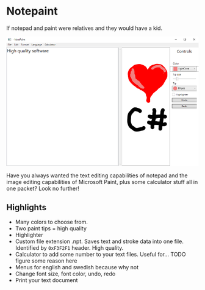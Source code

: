 # Notepaint

If notepad and paint were relatives and they would have a kid. 

![High quality image](docs/Highquality.png)

Have you always wanted the text editing capabilities of notepad and the image editing capabilities of Microsoft Paint, plus some calculator stuff all in one packet? Look no further!

## Highlights
* Many colors to choose from.
* Two paint tips = high quality
* Highlighter
* Custom file extension .npt. Saves text and stroke data into one file. Identified by `0xF3F2F1` header. High quality.
* Calculator to add some number to your text files. Useful for... TODO figure some reason here
* Menus for english and swedish because why not
* Change font size, font color, undo, redo
* Print your text document
